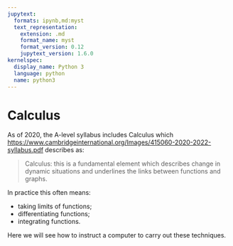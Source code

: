 ```yaml
---
jupytext:
  formats: ipynb,md:myst
  text_representation:
    extension: .md
    format_name: myst
    format_version: 0.12
    jupytext_version: 1.6.0
kernelspec:
  display_name: Python 3
  language: python
  name: python3
---
```


# Calculus

As of 2020, the A-level syllabus includes Calculus which
<https://www.cambridgeinternational.org/Images/415060-2020-2022-syllabus.pdf>
describes as:

> Calculus: this is a fundamental element which describes change in dynamic
> situations and underlines the links between functions and graphs.

In practice this often means:

- taking limits of functions;
- differentiating functions;
- integrating functions.

Here we will see how to instruct a computer to carry out these techniques.
